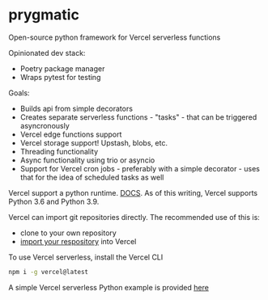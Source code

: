 # prygmatic

Open-source python framework for Vercel serverless functions

Opinionated dev stack:

- Poetry package manager
- Wraps pytest for testing

Goals:

- Builds api from simple decorators
- Creates separate serverless functions - "tasks" - that can be triggered asyncronously
- Vercel edge functions support
- Vercel storage support! Upstash, blobs, etc.
- Threading functionality
- Async functionality using trio or asyncio
- Support for Vercel cron jobs - preferably with a simple decorator - uses that for the idea of scheduled tasks as well

Vercel support a python runtime. [DOCS](https://vercel.com/docs/concepts/functions/serverless-functions/runtimes/python). As of this writing, Vercel supports Python 3.6 and Python 3.9.

Vercel can import git repositories directly. The recommended use of this is:

- clone to your own repository
- [import your respository](https://vercel.com/docs/concepts/deployments/git) into Vercel

To use Vercel serverless, install the Vercel CLI

```bash
npm i -g vercel@latest
```

A simple Vercel serverless Python example is provided [here](https://vercel.com/docs/concepts/functions/serverless-functions/runtimes/python)
